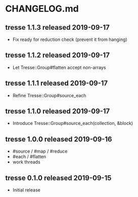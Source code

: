 
# CHANGELOG.md


## tresse 1.1.3  released 2019-09-17

* Fix ready for reduction check (prevent it from hanging)


## tresse 1.1.2  released 2019-09-17

* Let Tresse::Group#flatten accept non-arrays


## tresse 1.1.1  released 2019-09-17

* Refine Tresse::Group#source_each


## tresse 1.1.0  released 2019-09-17

* Introduce Tresse::Group#source_each(collection, &block)


## tresse 1.0.0  released 2019-09-16

* #source / #map / #reduce
* #each / #flatten
* work threads


## tresse 0.1.0  released 2019-09-15

* Initial release

